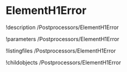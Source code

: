 <!-- MOOSE Documentation Stub: Remove this when content is added. -->

# ElementH1Error
!description /Postprocessors/ElementH1Error

!parameters /Postprocessors/ElementH1Error

!listingfiles /Postprocessors/ElementH1Error

!childobjects /Postprocessors/ElementH1Error
